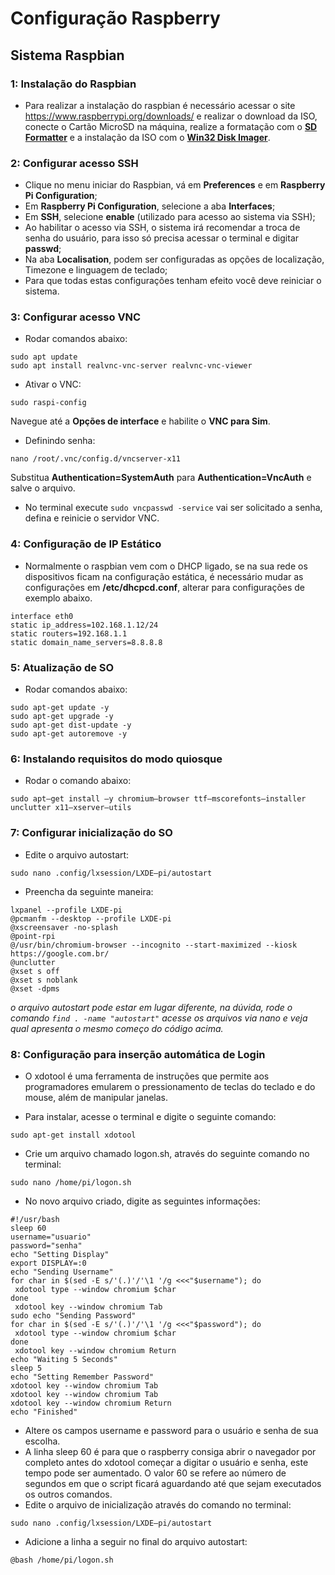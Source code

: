 # Configuração Raspberry

## Sistema Raspbian

### 1: Instalação do Raspbian
- Para realizar a instalação do raspbian é necessário acessar o site https://www.raspberrypi.org/downloads/ e realizar o download da ISO, conecte o Cartão MicroSD na máquina, realize a formatação com o **[SD Formatter](https://www.sdcard.org/downloads/formatter/)** e a instalação da ISO com o **[Win32 Disk Imager](https://sourceforge.net/projects/win32diskimager/)**.

### 2: Configurar acesso SSH
- Clique no menu iniciar do Raspbian, vá em **Preferences** e em **Raspberry Pi Configuration**;
- Em **Raspberry Pi Configuration**, selecione a aba **Interfaces**;
- Em **SSH**, selecione **enable** (utilizado para acesso ao sistema via SSH);
- Ao habilitar o acesso via SSH, o sistema irá recomendar a troca de senha do usuário, para isso só precisa acessar o terminal e digitar **passwd**;
- Na aba **Localisation**, podem ser configuradas as opções de localização, Timezone e linguagem de teclado;
- Para que todas estas configurações tenham efeito você deve reiniciar o sistema.

### 3: Configurar acesso VNC
- Rodar comandos abaixo:

```
sudo apt update
sudo apt install realvnc-vnc-server realvnc-vnc-viewer
```

- Ativar o VNC:

```
sudo raspi-config
```

Navegue até a **Opções de interface** e habilite o **VNC para Sim**.

- Definindo senha:

```
nano /root/.vnc/config.d/vncserver-x11
```

Substitua **Authentication=SystemAuth** para **Authentication=VncAuth** e salve o arquivo.

- No terminal execute ```sudo vncpasswd -service``` vai ser solicitado a senha, defina e reinicie o servidor VNC.

### 4: Configuração de IP Estático
- Normalmente o raspbian vem com o DHCP ligado, se na sua rede os dispositivos ficam na configuração estática, é necessário mudar as configurações em **/etc/dhcpcd.conf**, alterar para configurações de exemplo abaixo.

```
interface eth0
static ip_address=102.168.1.12/24
static routers=192.168.1.1
static domain_name_servers=8.8.8.8
```

### 5: Atualização de SO
- Rodar comandos abaixo:

```
sudo apt-get update -y
sudo apt-get upgrade -y
sudo apt-get dist-update -y
sudo apt-get autoremove -y
```

### 6: Instalando requisitos do modo quiosque
- Rodar o comando abaixo:

```
sudo apt–get install –y chromium–browser ttf–mscorefonts–installer unclutter x11–xserver–utils
```

### 7: Configurar inicialização do SO
- Edite o arquivo autostart:

```
sudo nano .config/lxsession/LXDE–pi/autostart
```

- Preencha da seguinte maneira:

```
lxpanel --profile LXDE-pi
@pcmanfm --desktop --profile LXDE-pi
@xscreensaver -no-splash
@point-rpi
@/usr/bin/chromium-browser --incognito --start-maximized --kiosk https://google.com.br/
@unclutter
@xset s off
@xset s noblank
@xset -dpms
```

*o arquivo autostart pode estar em lugar diferente, na dúvida, rode o comando ```find . -name "autostart"``` acesse os arquivos via nano e veja qual apresenta o mesmo começo do código acima.*

### 8: Configuração para inserção automática de Login
- O xdotool é uma ferramenta de instruções que permite aos programadores emularem o pressionamento de teclas do teclado e do mouse, além de manipular janelas.

- Para instalar, acesse o terminal e digite o seguinte comando:

```sudo apt-get install xdotool```

- Crie um arquivo chamado logon.sh, através do seguinte comando no terminal:

```sudo nano /home/pi/logon.sh```

- No novo arquivo criado, digite as seguintes informações:

```
#!/usr/bash
sleep 60
username="usuario"
password="senha"
echo "Setting Display"
export DISPLAY=:0
echo "Sending Username"
for char in $(sed -E s/'(.)'/'\1 '/g <<<"$username"); do
 xdotool type --window chromium $char
done
 xdotool key --window chromium Tab
sudo echo "Sending Password"
for char in $(sed -E s/'(.)'/'\1 '/g <<<"$password"); do
 xdotool type --window chromium $char
done
 xdotool key --window chromium Return
echo "Waiting 5 Seconds"
sleep 5
echo "Setting Remember Password"
xdotool key --window chromium Tab
xdotool key --window chromium Tab
xdotool key --window chromium Return
echo "Finished"
```

- Altere os campos username e password para o usuário e senha de sua escolha.
- A linha sleep 60 é para que o raspberry consiga abrir o navegador por completo antes do xdotool começar a digitar o usuário e senha, este tempo pode ser aumentado. O valor 60 se refere ao número de segundos em que o script ficará aguardando até que sejam executados os outros comandos.
- Edite o arquivo de inicialização através do comando no terminal:

```sudo nano .config/lxsession/LXDE–pi/autostart```

- Adicione a linha a seguir no final do arquivo autostart:

```@bash /home/pi/logon.sh```

